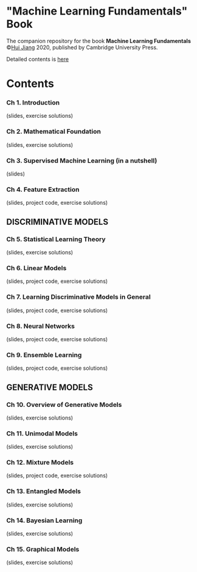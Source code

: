 # "Machine Learning Fundamentals" Book
The companion repository for the book **Machine Learning Fundamentals** ©[Hui Jiang](<hj@eecs.yorku.ca>) 2020, published by Cambridge University Press.

Detailed  contents is [here](materials/DetailedContents.pdf)
# Contents

### Ch 1. Introduction   
(slides, exercise solutions)
### Ch 2. Mathematical Foundation 
(slides, exercise solutions)
### Ch 3. Supervised Machine Learning (in a nutshell)
(slides)
### Ch 4.  Feature Extraction
(slides, project code, exercise solutions)

## DISCRIMINATIVE MODELS

### Ch 5. Statistical Learning Theory
(slides, exercise solutions)
### Ch 6. Linear Models 
(slides, project code, exercise solutions)
### Ch 7. Learning Discriminative Models in General
(slides, project code, exercise solutions)
### Ch 8. Neural Networks
(slides, project code, exercise solutions)
### Ch 9. Ensemble Learning
(slides, project code, exercise solutions)

## GENERATIVE MODELS

### Ch 10. Overview of Generative Models
(slides, exercise solutions)
### Ch 11. Unimodal Models
(slides, exercise solutions)
### Ch 12. Mixture Models
(slides, project code, exercise solutions)
### Ch 13. Entangled Models
(slides, exercise solutions)
### Ch 14. Bayesian Learning
(slides, exercise solutions)
### Ch 15. Graphical Models
(slides, exercise solutions)